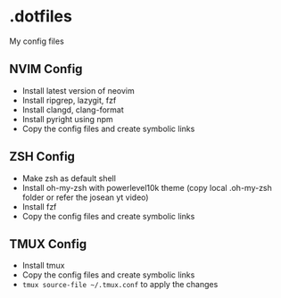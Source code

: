 # .dotfiles

My config files

## NVIM Config

- Install latest version of neovim
- Install ripgrep, lazygit, fzf
- Install clangd, clang-format
- Install pyright using npm
- Copy the config files and create symbolic links

## ZSH Config

- Make zsh as default shell
- Install oh-my-zsh with powerlevel10k theme (copy local .oh-my-zsh folder or refer the josean yt video)
- Install fzf
- Copy the config files and create symbolic links

## TMUX Config

- Install tmux
- Copy the config files and create symbolic links
- `tmux source-file ~/.tmux.conf` to apply the changes
